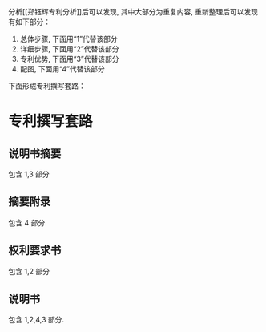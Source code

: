 分析[[郑钰辉专利分析]]后可以发现, 其中大部分为重复内容, 重新整理后可以发现有如下部分：

1. 总体步骤, 下面用“1”代替该部分
2. 详细步骤, 下面用“2”代替该部分
3. 专利优势, 下面用“3”代替该部分
4. 配图, 下面用“4”代替该部分

下面形成专利撰写套路：

# 专利撰写套路

## 说明书摘要

包含 1,3 部分

## 摘要附录

包含 4 部分

## 权利要求书

包含 1,2 部分

## 说明书

包含 1,2,4,3 部分.
